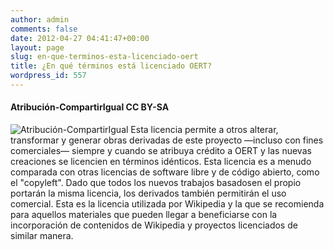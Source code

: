 ```yaml
---
author: admin
comments: false
date: 2012-04-27 04:41:47+00:00
layout: page
slug: en-que-terminos-esta-licenciado-oert
title: ¿En qué términos está licenciado OERT?
wordpress_id: 557
---
```


#### Atribución-CompartirIgual CC BY-SA


![Atribución-CompartirIgual](http://i.creativecommons.org/l/by-sa/3.0/88x31.png) Esta licencia permite a otros alterar, transformar y generar obras derivadas de este proyecto —incluso con fines comerciales— siempre y cuando se atribuya crédito a OERT y las nuevas creaciones se licencien en términos idénticos. Esta licencia es a menudo comparada con otras licencias de software libre y de código abierto, como el "copyleft". Dado que todos los nuevos trabajos basados ​​en el propio portarán la misma licencia, los derivados también permitirán el uso comercial. Esta es la licencia utilizada por Wikipedia y la que se recomienda para aquellos materiales que pueden llegar a beneficiarse con la incorporación de contenidos de Wikipedia y proyectos licenciados de similar manera.
